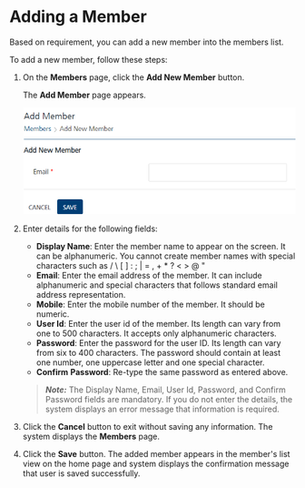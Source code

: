                              


Adding a Member
===============

Based on requirement, you can add a new member into the members list.

To add a new member, follow these steps:

1.  On the **Members** page, click the **Add New Member** button.
    
    The **Add Member** page appears.
    
    ![](../Resources/Images/Settings/Admin_Access/Members/addmember_578x490.png)
    
2.  Enter details for the following fields:
    
    *   **Display Name**: Enter the member name to appear on the screen. It can be alphanumeric. You cannot create member names with special characters such as / \\ \[ \] : ; | = , + \* ? < > @ "
    *   **Email**: Enter the email address of the member. It can include alphanumeric and special characters that follows standard email address representation.
    *   **Mobile**: Enter the mobile number of the member. It should be numeric.
    *   **User Id**: Enter the user id of the member. Its length can vary from one to 500 characters. It accepts only alphanumeric characters.
    *   **Password**: Enter the password for the user ID. Its length can vary from six to 400 characters. The password should contain at least one number, one uppercase letter and one special character. 
    *   **Confirm** **Password**: Re-type the same password as entered above. 
    
    > **_Note:_** The Display Name, Email, User Id, Password, and Confirm Password fields are mandatory. If you do not enter the details, the system displays an error message that information is required.
    
3.  Click the **Cancel** button to exit without saving any information. The system displays the **Members** page.
4.  Click the **Save** button. The added member appears in the member's list view on the home page and system displays the confirmation message that user is saved successfully.
